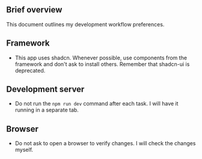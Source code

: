 ## Brief overview
This document outlines my development workflow preferences.

## Framework
- This app uses shadcn. Whenever possible, use components from the framework and don't ask to install others. Remember that shadcn-ui is deprecated. 

## Development server
- Do not run the `npm run dev` command after each task. I will have it running in a separate tab.

## Browser
- Do not ask to open a browser to verify changes. I will check the changes myself.
